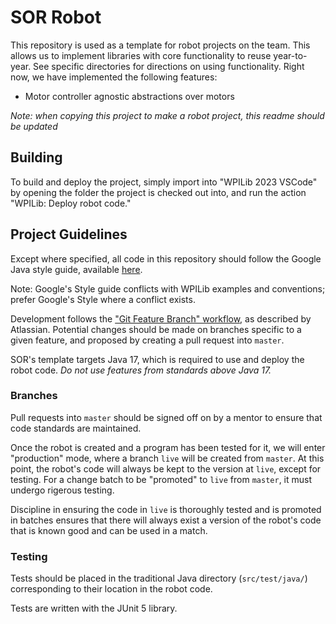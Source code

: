 # SOR Robot

This repository is used as a template for robot projects on the team. This 
allows us to implement libraries with core functionality to reuse year-to-year.
See specific directories for directions on using functionality. Right now, we
have implemented the following features:

 * Motor controller agnostic abstractions over motors

*Note: when copying this project to make a robot project, this readme should be
updated*

## Building

To build and deploy the project, simply import into "WPILib 2023 VSCode" by
opening the folder the project is checked out into, and run the action 
"WPILib: Deploy robot code." 

## Project Guidelines

Except where specified, all code in this repository should follow the Google
Java style guide, available 
[here](https://google.github.io/styleguide/javaguide.html).

Note: Google's Style guide conflicts with WPILib examples and conventions;
prefer Google's Style where a conflict exists.

Development follows the 
["Git Feature Branch" workflow](https://www.atlassian.com/git/tutorials/comparing-workflows/feature-branch-workflow), 
as described by Atlassian. Potential changes should be made on branches specific
to a given feature, and proposed by creating a pull request into `master`.

SOR's template targets Java 17, which is required to use and deploy the robot code.
*Do not use features from standards above Java 17.*

### Branches

Pull requests into `master` should be signed off on by a mentor to ensure that
code standards are maintained.

Once the robot is created and a program has been tested for it, we will enter
"production" mode, where a branch `live` will be created from `master`. At this
point, the robot's code will always be kept to the version at `live`, except
for testing. For a change batch to be "promoted" to `live` from `master`, it
must undergo rigerous testing. 

Discipline in ensuring the code in `live` is thoroughly tested and is promoted
in batches ensures that there will always exist a version of the robot's code
that is known good and can be used in a match.

### Testing

Tests should be placed in the traditional Java directory (`src/test/java/`) 
corresponding to their location in the robot code. 

Tests are written with the JUnit 5 library.
